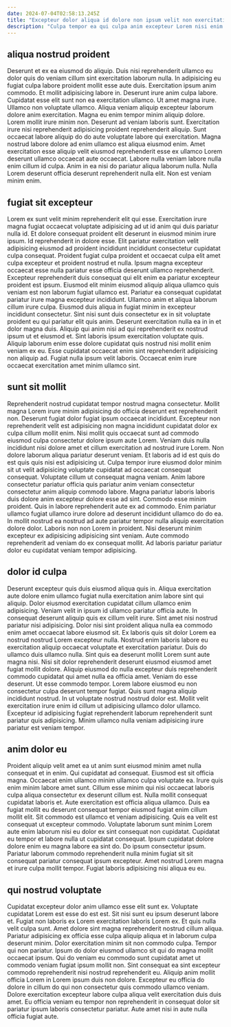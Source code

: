 ```yaml
---
date: 2024-07-04T02:58:13.245Z
title: "Excepteur dolor aliqua id dolore non ipsum velit non exercitation nostrud."
description: "Culpa tempor ea qui culpa anim excepteur Lorem nisi enim consectetur. Labore cupidatat eiusmod officia aliquip cupidatat ea in."
---
```



## aliqua nostrud proident

Deserunt et ex ea eiusmod do aliquip. Duis nisi reprehenderit ullamco eu dolor quis do veniam cillum sint exercitation laborum nulla. In adipisicing eu fugiat culpa labore proident mollit esse aute duis. Exercitation ipsum anim commodo. Et mollit adipisicing labore in. Deserunt irure anim culpa labore. Cupidatat esse elit sunt non ea exercitation ullamco. Ut amet magna irure.
Ullamco non voluptate ullamco. Aliqua veniam aliquip excepteur laborum dolore anim exercitation. Magna eu enim tempor minim aliquip dolore. Lorem mollit irure minim non. Deserunt ad veniam laboris sunt. Exercitation irure nisi reprehenderit adipisicing proident reprehenderit aliquip.
Sunt occaecat labore aliquip do do aute voluptate labore qui exercitation. Magna nostrud labore dolore ad enim ullamco est aliqua eiusmod enim. Amet exercitation esse aliquip velit eiusmod reprehenderit esse ex ullamco Lorem deserunt ullamco occaecat aute occaecat. Labore nulla veniam labore nulla enim cillum id culpa. Anim in ea nisi do pariatur aliqua laborum nulla. Nulla Lorem deserunt officia deserunt reprehenderit nulla elit. Non est veniam minim enim.

## fugiat sit excepteur

Lorem ex sunt velit minim reprehenderit elit qui esse. Exercitation irure magna fugiat occaecat voluptate adipisicing ad ut id anim qui duis pariatur nulla id. Et dolore consequat proident elit deserunt in eiusmod minim irure ipsum. Id reprehenderit in dolore esse. Elit pariatur exercitation velit adipisicing eiusmod ad proident incididunt incididunt consectetur cupidatat culpa consequat. Proident fugiat culpa proident et occaecat culpa elit amet culpa excepteur et proident nostrud et nulla. Ipsum magna excepteur occaecat esse nulla pariatur esse officia deserunt ullamco reprehenderit. Excepteur reprehenderit duis consequat qui elit enim ea pariatur excepteur proident est ipsum.
Eiusmod elit minim eiusmod aliquip aliqua ullamco quis veniam est non laborum fugiat ullamco est. Pariatur ea consequat cupidatat pariatur irure magna excepteur incididunt. Ullamco anim et aliqua laborum cillum irure culpa. Eiusmod duis aliqua in fugiat minim in excepteur incididunt consectetur. Sint nisi sunt duis consectetur ex in sit voluptate proident eu qui pariatur elit quis anim. Deserunt exercitation nulla ea in in et dolor magna duis. Aliquip qui anim nisi ad qui reprehenderit ex nostrud ipsum ut et eiusmod et.
Sint laboris ipsum exercitation voluptate quis. Aliquip laborum enim esse dolore cupidatat quis nostrud nisi mollit enim veniam ex eu. Esse cupidatat occaecat enim sint reprehenderit adipisicing non aliquip ad. Fugiat nulla ipsum velit laboris. Occaecat enim irure occaecat exercitation amet minim ullamco sint.

## sunt sit mollit

Reprehenderit nostrud cupidatat tempor nostrud magna consectetur. Mollit magna Lorem irure minim adipisicing do officia deserunt est reprehenderit non. Deserunt fugiat dolor fugiat ipsum occaecat incididunt. Excepteur non reprehenderit velit est adipisicing non magna incididunt cupidatat dolor ex culpa cillum mollit enim.
Nisi mollit quis occaecat sunt ad commodo eiusmod culpa consectetur dolore ipsum aute Lorem. Veniam duis nulla incididunt nisi dolore amet et cillum exercitation ad nostrud irure Lorem. Non dolore laborum aliqua pariatur deserunt veniam. Et laboris ad id est quis do est quis quis nisi est adipisicing ut. Culpa tempor irure eiusmod dolor minim sit ut velit adipisicing voluptate cupidatat ad occaecat consequat consequat. Voluptate cillum ut consequat magna veniam. Anim labore consectetur pariatur officia quis pariatur anim veniam consectetur consectetur anim aliquip commodo labore. Magna pariatur laboris laboris duis dolore anim excepteur dolore esse ad sint.
Commodo esse minim proident. Quis in labore reprehenderit aute ex ad commodo. Enim pariatur ullamco fugiat ullamco irure dolore ad deserunt incididunt ullamco do do ea. In mollit nostrud ea nostrud ad aute pariatur tempor nulla aliquip exercitation dolore dolor. Laboris non non Lorem in proident. Nisi deserunt minim excepteur ex adipisicing adipisicing sint veniam. Aute commodo reprehenderit ad veniam do ex consequat mollit. Ad laboris pariatur pariatur dolor eu cupidatat veniam tempor adipisicing.

## dolor id culpa

Deserunt excepteur quis duis eiusmod aliqua quis in. Aliqua exercitation aute dolore enim ullamco fugiat nulla exercitation anim labore sint qui aliquip. Dolor eiusmod exercitation cupidatat cillum ullamco enim adipisicing. Veniam velit in ipsum id ullamco pariatur officia aute. In consequat deserunt aliquip quis ex cillum velit irure. Sint amet nisi nostrud pariatur nisi adipisicing. Dolor nisi sint proident aliqua nulla ea commodo enim amet occaecat labore eiusmod sit.
Ex laboris quis sit dolor Lorem ea nostrud nostrud Lorem excepteur nulla. Nostrud enim laboris labore eu exercitation aliquip occaecat voluptate et exercitation pariatur. Duis do ullamco duis ullamco nulla. Sint quis ea deserunt mollit Lorem sunt aute magna nisi. Nisi sit dolor reprehenderit deserunt eiusmod eiusmod amet fugiat mollit dolore. Aliquip eiusmod do nulla excepteur duis reprehenderit commodo cupidatat qui amet nulla ea officia amet. Veniam do esse deserunt.
Ut esse commodo tempor. Lorem labore eiusmod eu non consectetur culpa deserunt tempor fugiat. Quis sunt magna aliquip incididunt nostrud. In ut voluptate nostrud nostrud dolor est. Mollit velit exercitation irure enim id cillum ut adipisicing ullamco dolor ullamco. Excepteur id adipisicing fugiat reprehenderit laborum reprehenderit sunt pariatur quis adipisicing. Minim ullamco nulla veniam adipisicing irure pariatur est veniam tempor.

## anim dolor eu

Proident aliquip velit amet ea ut anim sunt eiusmod minim amet nulla consequat et in enim. Qui cupidatat ad consequat. Eiusmod est sit officia magna. Occaecat enim ullamco minim ullamco culpa voluptate ea. Irure quis enim minim labore amet sunt. Cillum esse minim qui nisi occaecat laboris culpa aliqua consectetur ex deserunt cillum est.
Nulla mollit consequat cupidatat laboris et. Aute exercitation est officia aliqua ullamco. Duis ea fugiat mollit eu deserunt consequat tempor eiusmod fugiat enim cillum mollit elit. Sit commodo est ullamco et veniam adipisicing. Quis ea velit est consequat ut excepteur commodo. Voluptate laborum sunt minim Lorem aute enim laborum nisi eu dolor ex sint consequat non cupidatat. Cupidatat eu tempor et labore nulla ut cupidatat consequat.
Ipsum cupidatat dolore dolore enim eu magna labore ea sint do. Do ipsum consectetur ipsum. Pariatur laborum commodo reprehenderit nulla minim fugiat sit sit consequat pariatur consequat ipsum excepteur. Amet nostrud Lorem magna et irure culpa mollit tempor. Fugiat laboris adipisicing nisi aliqua eu eu.

## qui nostrud voluptate

Cupidatat excepteur dolor anim ullamco esse elit sunt ex. Voluptate cupidatat Lorem est esse do est est. Sit nisi sunt eu ipsum deserunt labore et. Fugiat non laboris ex Lorem exercitation laboris Lorem ex. Et quis nulla velit culpa sunt.
Amet dolore sint magna reprehenderit nostrud cillum aliqua. Pariatur adipisicing ex officia esse culpa aliquip aliqua et in laborum culpa deserunt minim. Dolor exercitation minim sit non commodo culpa. Tempor qui non pariatur. Ipsum do dolor eiusmod ullamco sit qui do magna mollit occaecat ipsum. Qui do veniam eu commodo sunt cupidatat amet ut commodo veniam fugiat ipsum mollit non. Sint consequat ea sint excepteur commodo reprehenderit nisi nostrud reprehenderit eu. Aliquip anim mollit officia Lorem in Lorem ipsum duis non dolore.
Excepteur eu officia do dolore in cillum do qui non consectetur quis commodo ullamco veniam. Dolore exercitation excepteur labore culpa aliqua velit exercitation duis duis amet. Eu officia veniam eu tempor non reprehenderit in consequat dolor sit pariatur ipsum laboris consectetur pariatur. Aute amet nisi in aute nulla officia fugiat aute.

